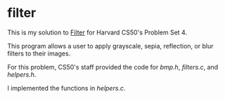 # filter

This is my solution to [Filter](https://cs50.harvard.edu/x/2024/psets/4/filter/less/) for Harvard CS50's Problem Set 4.

This program allows a user to apply grayscale, sepia, reflection, or blur filters to their images.

For this problem, CS50's staff provided the code for _bmp.h_, _filters.c_, and _helpers.h_.

I implemented the functions in _helpers.c_.
